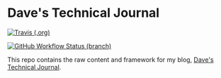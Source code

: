 # Dave's Technical Journal


[![Travis (.org)](https://img.shields.io/travis/thedavecarroll/thedavecarroll.com.svg?longCache=true&style=for-the-badge&logo=travis)](https://travis-ci.org/thedavecarroll/thedavecarroll.com)

[![GitHub Workflow Status (branch)](https://img.shields.io/github/workflow/status/thedavecarroll/thedavecarroll.com/Publish%20Blog%20Drafts/main?label=Publish%20Blog%20Drafts&logo=GitHub&style=for-the-badge)](https://github.com/thedavecarroll/thedavecarroll.com/workflows/Publish%20Blog%20Drafts/badge.svg?branch=main)


This repo contains the raw content and framework for my blog, [Dave's Technical Journal](https://thedavecarroll.com).
